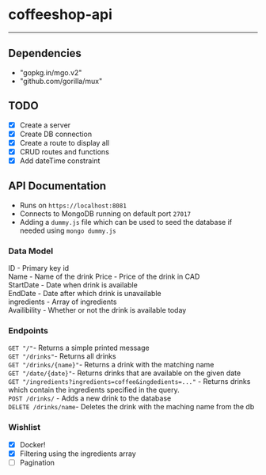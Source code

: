 # coffeeshop-api
---

## Dependencies  

* "gopkg.in/mgo.v2"
* "github.com/gorilla/mux"   

## TODO  

- [x] Create a server  
- [x] Create DB connection
- [X] Create a route to display all  
- [x] CRUD routes and functions  
- [x] Add dateTime constraint     

## API Documentation    

- Runs on `https://localhost:8081`  
- Connects to MongoDB running on default port `27017`
- Adding a `dummy.js` file which can be used to seed the database if needed
  using `mongo dummy.js`

### Data Model  
ID - Primary key id  
Name - Name of the drink
Price - Price of the drink in CAD  
StartDate - Date when drink is available  
EndDate - Date after which drink is unavailable  
ingredients - Array of ingredients   
Availibility - Whether or not the drink is available today    



### Endpoints   
`GET "/"`- Returns a simple printed message   
`GET "/drinks"`- Returns all drinks  
`GET "/drinks/{name}"`- Returns a drink with the matching name  
`GET "/date/{date}"`- Returns drinks that are available on the given date  
`GET "/ingredients?ingredients=coffee&ingdedients=..."` - Returns drinks which
 contain the ingredients specified in the query.    
`POST /drinks/` - Adds a new drink to the database   
`DELETE /drinks/name`- Deletes the drink with the maching name from the db  


### Wishlist  
- [x] Docker!  
- [x] Filtering using the ingredients array  
- [ ] Pagination
